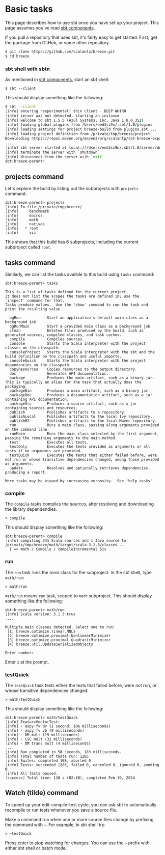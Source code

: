   [sbt-components]: ./sbt-components.md

Basic tasks
===========

This page describes how to use sbt once you have set up your project.
This page assumes you've read [sbt components][sbt-components].

If you pull a repository that uses sbt, it's fairly easy to get started.
First, get the package from GitHub, or some other repository.

```bash
$ git clone https://github.com/scalanlp/breeze.git
$ cd breeze
```

### sbt shell with sbtn

As mentioned in [sbt components][sbt-components], start an sbt shell:

```
$ sbt --client
```

This should display something like the following:

```bash
$ sbt --client
[info] entering *experimental* thin client - BEEP WHIRR
[info] server was not detected. starting an instance
[info] welcome to sbt 1.5.5 (Azul Systems, Inc. Java 1.8.0_352)
[info] loading global plugins from /Users/eed3si9n/.sbt/1.0/plugins
[info] loading settings for project breeze-build from plugins.sbt ...
[info] loading project definition from /private/tmp/breeze/project
Downloading https://repo1.maven.org/maven2/org/scalanlp/sbt-breeze-expand-codegen_2.12_1.0/0.2.1/sbt-breeze-expand-codegen-0.2.1.pom
....
[info] sbt server started at local:///Users/eed3si9n/.sbt/1.0/server/dd982e07e85c7de1b618/sock
[info] terminate the server with `shutdown`
[info] disconnect from the server with `exit`
sbt:breeze-parent>
```

projects command
----------------

Let's explore the build by listing out the subprojects with `projects` command:

```
sbt:breeze-parent> projects
[info] In file:/private/tmp/breeze/
[info]     benchmark
[info]     macros
[info]     math
[info]     natives
[info]   * root
[info]     viz
```

This shows that this build has 6 subprojects, including the current subproject called `root`.

tasks command
-------------

Similarly, we can list the tasks availble to this build using `tasks` command:

```
sbt:breeze-parent> tasks

This is a list of tasks defined for the current project.
It does not list the scopes the tasks are defined in; use the 'inspect' command for that.
Tasks produce values.  Use the 'show' command to run the task and print the resulting value.

  bgRun            Start an application's default main class as a background job
  bgRunMain        Start a provided main class as a background job
  clean            Deletes files produced by the build, such as generated sources, compiled classes, and task caches.
  compile          Compiles sources.
  console          Starts the Scala interpreter with the project classes on the classpath.
  consoleProject   Starts the Scala interpreter with the sbt and the build definition on the classpath and useful imports.
  consoleQuick     Starts the Scala interpreter with the project dependencies on the classpath.
  copyResources    Copies resources to the output directory.
  doc              Generates API documentation.
  package          Produces the main artifact, such as a binary jar.  This is typically an alias for the task that actually does the packaging.
  packageBin       Produces a main artifact, such as a binary jar.
  packageDoc       Produces a documentation artifact, such as a jar containing API documentation.
  packageSrc       Produces a source artifact, such as a jar containing sources and resources.
  publish          Publishes artifacts to a repository.
  publishLocal     Publishes artifacts to the local Ivy repository.
  publishM2        Publishes artifacts to the local Maven repository.
  run              Runs a main class, passing along arguments provided on the command line.
  runMain          Runs the main class selected by the first argument, passing the remaining arguments to the main method.
  test             Executes all tests.
  testOnly         Executes the tests provided as arguments or all tests if no arguments are provided.
  testQuick        Executes the tests that either failed before, were not run or whose transitive dependencies changed, among those provided as arguments.
  update           Resolves and optionally retrieves dependencies, producing a report.

More tasks may be viewed by increasing verbosity.  See 'help tasks'
```

### compile

The `compile` tasks compiles the sources, after resolving and downloading the library dependendies.

```
> compile
```

This should display something like the following:

```
sbt:breeze-parent> compile
[info] compiling 341 Scala sources and 1 Java source to /private/tmp/breeze/math/target/scala-3.1.3/classes ...
  | => math / Compile / compileIncremental 51s
```

### run

The `run` task runs the main class for the subproject.
In the sbt shell, type `math/run`:

```
> math/run
```

`math/run` means `run` task, scoped to `math` subproject.
This should display something like the following:

```
sbt:breeze-parent> math/run
[info] Scala version: 3.1.3 true
....

Multiple main classes detected. Select one to run:
 [1] breeze.optimize.linear.NNLS
 [2] breeze.optimize.proximal.NonlinearMinimizer
 [3] breeze.optimize.proximal.QuadraticMinimizer
 [4] breeze.util.UpdateSerializedObjects

Enter number:
```

Enter `1` at the prompt.

### testQuick

The `testQuick` task tests either the tests that failed before, were not run, or whose transitive dependencies changed.

```
> math/testQuick
```

This should display something like the following:

```
sbt:breeze-parent> math/testQuick
[info] FeatureVectorTest:
[info] - axpy fv dv (1 second, 106 milliseconds)
[info] - axpy fv vb (9 milliseconds)
[info] - DM mult (19 milliseconds)
[info] - CSC mult (32 milliseconds)
[info] - DM trans mult (4 milliseconds)
....
[info] Run completed in 58 seconds, 183 milliseconds.
[info] Total number of tests run: 1285
[info] Suites: completed 168, aborted 0
[info] Tests: succeeded 1285, failed 0, canceled 0, ignored 0, pending 0
[info] All tests passed.
[success] Total time: 130 s (02:10), completed Feb 19, 2024
```

Watch (tilde) command
---------------------

To speed up your edit-compile-test cycle, you can ask sbt to
automatically recompile or run tests whenever you save a source file.

Make a command run when one or more source files change by prefixing the
command with `~`. For example, in sbt shell try:

```
> ~testQuick
```

Press enter to stop watching for changes.
You can use the `~` prefix with either sbt shell or batch mode.
